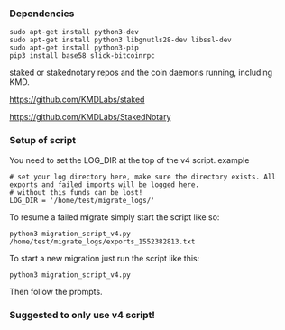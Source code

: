 ### Dependencies

```shell
sudo apt-get install python3-dev
sudo apt-get install python3 libgnutls28-dev libssl-dev
sudo apt-get install python3-pip
pip3 install base58 slick-bitcoinrpc
```

staked or stakednotary repos and the coin daemons running, including KMD. 

https://github.com/KMDLabs/staked

https://github.com/KMDLabs/StakedNotary

### Setup of script 

You need to set the LOG_DIR at the top of the v4 script. 
example 
```shell
# set your log directory here, make sure the directory exists. All exports and failed imports will be logged here.
# without this funds can be lost!
LOG_DIR = '/home/test/migrate_logs/'
```

To resume a failed migrate simply start the script like so:

`python3 migration_script_v4.py /home/test/migrate_logs/exports_1552382813.txt`

To start a new migration just run the script like this: 

`python3 migration_script_v4.py`

Then follow the prompts. 

### Suggested to only use v4 script!
